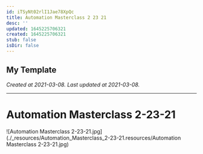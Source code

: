 ```yaml
---
id: iTSyNt02rlI1Jae78XpQc
title: Automation Masterclass 2 23 21
desc: ''
updated: 1645225706321
created: 1645225706321
stub: false
isDir: false
---
```

My Template
---

_Created at 2021-03-08._
_Last updated at 2021-03-08._




---

# Automation Masterclass 2-23-21


![Automation Masterclass 2-23-21.jpg](./_resources/Automation_Masterclass_2-23-21.resources/Automation Masterclass 2-23-21.jpg)

